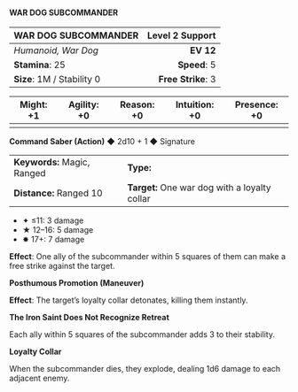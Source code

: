#### WAR DOG SUBCOMMANDER

| WAR DOG SUBCOMMANDER       | **Level 2 Support** |
| :------------------------- | ------------------: |
| *Humanoid, War Dog*        |           **EV 12** |
| **Stamina**: 25            |        **Speed**: 5 |
| **Size**: 1M / Stability 0 |  **Free Strike**: 3 |

| **Might**: +1 | **Agility**: +0 | **Reason**: +0 | **Intuition**: +0 | **Presence**: +0 |
| ------------- | --------------- | -------------- | ----------------- | ---------------- |
|               |                 |                |                   |                  |

**Command Saber (Action)** ◆ 2d10 + 1 ◆ Signature

|                             |                                               |
| :-------------------------- | :-------------------------------------------- |
| **Keywords:** Magic, Ranged | **Type:**                                     |
| **Distance:** Ranged 10     | **Target:** One war dog with a loyalty collar |

- ✦ ≤11: 3 damage
- ★ 12–16: 5 damage
- ✸ 17+: 7 damage

**Effect**: One ally of the subcommander within 5 squares of them can make a free strike against the target.

**Posthumous Promotion (Maneuver)**

**Effect**: The target’s loyalty collar detonates, killing them instantly.

**The Iron Saint Does Not Recognize Retreat**

Each ally within 5 squares of the subcommander adds 3 to their stability.

**Loyalty Collar**

When the subcommander dies, they explode, dealing 1d6 damage to each adjacent enemy.

